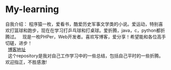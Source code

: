  My-learning 
 ====
 自我介绍：
    程序猿一枚，爱看书，酷爱历史军事文学类的小说。爱运动，特别喜欢打篮球和跑步，现在在学习打乒乓球和打桌球。爱折腾，java，c，python都折腾过。
    现是一枚PHPer，Web开发者。喜欢写博客，爱分享！希望能和各位高手切磋，进步！<br>
   [博客地址](http://blog.csdn.net/whq19890827 "点击进入")<br>
   这个repository是我对自己工作学习中的一些总结，包括自己平时的一些折腾。欢迎指正，不胜感激!
    
